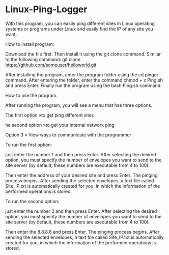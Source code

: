 # Linux-Ping-Logger
With this program, you can easily ping different sites in Linux operating systems or programs under Linux and easily find the IP of any site you want.

How to install program:

Download the file first.
Then install it using the git clone command. Similar to the following command:
git clone https://github.com/someuser/helloworld.git

After installing the program, enter the program folder using the cd pinger command.
After entering the folder, enter the command chmod + x Ping.sh and press Enter.
Finally run the program using the bash Ping.sh command.

How to use the program:

After running the program, you will see a menu that has three options.

The first option »to get ping different sites

he second option »to get your internal network ping

Option 3 » View ways to communicate with the programmer

To run the first option:

just enter the number 1 and then press Enter.
After selecting the desired option, you must specify the number of envelopes you want to send to the site server (by default, these numbers are executable from 4 to 100).

Then enter the address of your desired site and press Enter.
The pinging process begins.
After sending the selected envelopes, a text file called Site_IP.txt is automatically created for you, in which the information of the performed operations is stored.


To run the second option:

just enter the number 2 and then press Enter.
After selecting the desired option, you must specify the number of envelopes you want to send to the site server (by default, these numbers are executable from 4 to 100).

Then enter the 8.8.8.8 and press Enter.
The pinging process begins.
After sending the selected envelopes, a text file called Site_IP.txt is automatically created for you, in which the information of the performed operations is stored.

